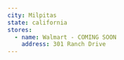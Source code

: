 ```yaml
---
city: Milpitas
state: california
stores:
  - name: Walmart - COMING SOON
    address: 301 Ranch Drive
---
```

